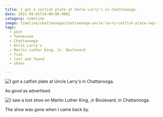 ```yaml
---
title: I got a catfish plate at Uncle Larry's in Chattanooga.
date: 2021-09-01T14:00:00.000Z
category: timeline
image: timeline/chattanooga/chattanooga-uncle-larry-catfish-plate-sep-1-2021.jpg
tags:
  - post 
  - Tennessee
  - Chattanooga
  - Uncle Larry's
  - Martin Luther King, Jr. Boulevard
  - fish
  - lost and found
  - shoes

---
```


![I got a catfish plate at Uncle Larry's in Chattanooga.](/static/img/timeline/chattanooga/chattanooga-uncle-larry-catfish-plate-sep-1-2021.jpg "I got a catfish plate at Uncle Larry's in Chattanooga.")

As good as advertised.

![I saw a lost shoe on Martin Luther King, Jr Boulevard, in Chattanooga.](/static/img/timeline/chattanooga/chattanooga-lost-shoe-mlk-sep-1-2021.jpg "I saw a lost shoe on Martin Luther King, Jr Boulevard, in Chattanooga.")

The shoe was gone when I came back by.
